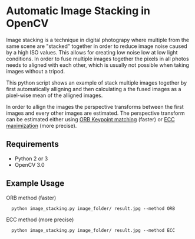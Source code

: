 # Automatic Image Stacking in OpenCV

Image stacking is a technique in digital photograpy where multiple from the same scene are "stacked" together
in order to reduce image noise caused by a high ISO values. This allows for creating low noise low at low light conditions.
In order to fuse multiple images together the pixels in all photos needs to aligned with each other,
which is usually not possible when taking images without a tripod.

This python script shows an example of stack multiple images together by first automatically alligning and then calculating
a the fused images as a pixel-wise mean of the alligned images. 

In order to allign the images the perspective transforms between the first images and every other images are estimated. 
The perspective transform can be estimated either using [ORB Keypoint matching](http://docs.opencv.org/3.0-beta/doc/py_tutorials/py_feature2d/py_orb/py_orb.html) (faster) or
[ECC maximization](http://docs.opencv.org/3.0-beta/modules/video/doc/motion_analysis_and_object_tracking.html#findtransformecc) (more precise).

## Requirements
- Python 2 or 3
- OpenCV 3.0

## Example Usage

ORB method (faster)
```
  python image_stacking.py image_folder/ result.jpg --method ORB
```
ECC method (more precise)
```
  python image_stacking.py image_folder/ result.jpg --method ECC
```

